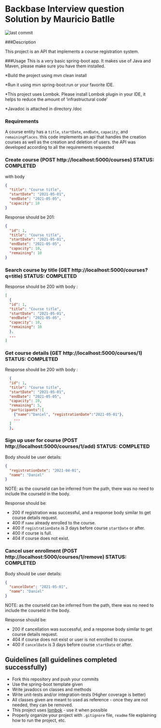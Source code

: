 Backbase Interview question Solution by Mauricio Batlle
==================
![last commit](https://img.shields.io/github/last-commit/g00mba/interview-question?style=plastic)


###Description

This project is an API that implements a course registration system.

###Usage
This is a very basic spring-boot app. It makes use of Java and Maven, please make sure you have them installed.

*Build the project using mvn clean install

*Run it using mvn spring-boot:run or your favorite IDE.

*This project uses Lombok. Please install Lombok plugin in your IDE, it helps to reduce the amount of ‘infrastructural code’

*Javadoc is attached in directory /doc

### Requirements
A course entity has a `title`, `startDate`, `endDate`, `capacity`, and `remainingPlaces`. this code 
implements an api that handles the creation courses as well as the creation and deletion of users.
the API was developed according to all the requirements requested


### Create course (POST http://localhost:5000/courses) STATUS: COMPLETED
with body
```json
{
  "title": "Course title",
  "startDate": "2021-05-01",
  "endDate": "2021-05-05",
  "capacity": 10
}
```
Response should be 201:
```json
{
  "id": 1,
  "title": "Course title",
  "startDate": "2021-05-01",
  "endDate": "2021-05-05",
  "capacity": 10,
  "remaining": 10
}
```


### Search course by title (GET http://localhost:5000/courses?q=title) STATUS: COMPLETED
Response should be 200 with body :
```json
[
  {
  "id": 1,
  "title": "Course title",
  "startDate": "2021-05-01",
  "endDate": "2021-05-05",
  "capacity": 10,
  "remaining": 10
  },
  ...
]
```


### Get course details (GET http://localhost:5000/courses/1) STATUS: COMPLETED
Response should be 200 with body :
```json
  {
  "id": 1,
  "title": "Course title",
  "startDate": "2021-05-01",
  "endDate": "2021-05-05",
  "capacity": 10,
  "remaining": 5,
  "participants":[
    {"name":"Daniel", "registrationDate":"2021-05-01"},
    ...
  ]
  },
```


### Sign up user for course (POST http://localhost:5000/courses/1/add) STATUS: COMPLETED
Body should be user details:
```json
{
  "registrationDate": "2021-04-01",
  "name": "Daniel"
}
```
NOTE: as the courseId can be inferred from the path, there was no need to include the courseId in the body.

Response should be: 
* 200 if registration was successful, and a response body similar to get course details request.
* 400 if `name` already enrolled to the course.
* 400 if `registrationDate` is 3 days before course `startDate` or after.
* 400 if course is full.
* 404 if course does not exist.


### Cancel user enrollment (POST http://localhost:5000/courses/1/remove) STATUS: COMPLETED
Body should be user details:
```json
{
  "cancelDate": "2021-05-01",
  "name": "Daniel"
}
```
NOTE: as the courseId can be inferred from the path, there was no need to include the courseId in the body.

Response should be: 
* 200 if cancellation was successful, and a response body similar to get course details request.
* 404 if course does not exist or user is not enrolled to course.
* 400 if `cancelDate` is 3 days before course `startDate` or after.


## Guidelines (all guidelines completed successfully)
* Fork this repository and push your commits
* Use the spring-boot template given
* Write javadocs on classes and methods
* Write unit-tests and/or integration-tests (Higher coverage is better)
* All classes given are meant to used as reference - once they are not needed, they can be removed.
* This project uses [lombok](https://projectlombok.org/) - use it when possible
* Properly organize your project with `.gitignore` file, `readme` file explaining how to run the project, etc.

